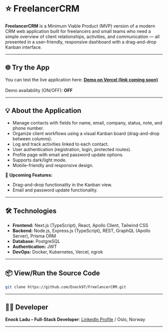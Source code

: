 # ⭐ FreelancerCRM

**FreelancerCRM** is a Minimum Viable Product (MVP) version of a modern CRM web application built for freelancers and small teams who need a simple overview of client relationships, activities, and communication — all presented in a user-friendly, responsive dashboard with a drag-and-drop Kanban interface.

---

## 🌐 Try the App

You can test the live application here: **[Demo on Vercel (link coming soon)](https://your-app-url.vercel.app)**  
<br>
Demo availability (ON/OFF): **OFF**

---

## 💡 About the Application

- Manage contacts with fields for name, email, company, status, note, and phone number.
- Organize client workflows using a visual Kanban board (drag-and-drop between columns).
- Log and track activities linked to each contact.
- User authentication (registration, login, protected routes).
- Profile page with email and password update options.
- Supports dark/light mode.
- Mobile-friendly and responsive design.

🙏 **Upcoming Features:**
- Drag-and-drop functionality in the Kanban view.
- Email and password update functionality.

---

## 🛠️ Technologies

- **Frontend:** Next.js (TypeScript), React, Apollo Client, Tailwind CSS
- **Backend:** Node.js, Express.js (TypeScript), REST, GraphQL (Apollo Server), Prisma ORM
- **Database:** PostgreSQL
- **Authentication:** JWT
- **DevOps:** Docker, Kubernetes, Vercel, ngrok

---

## 📦 View/Run the Source Code

```sh
git clone https://github.com/Enock97/FreelancerCRM.git
```
---
## 👨‍💻 Developer

**Enock Ladu – Full-Stack Developer**: [LinkedIn Profile](https://www.linkedin.com/in/enock-ladu-b56b0724b/) / Oslo, Norway

---
